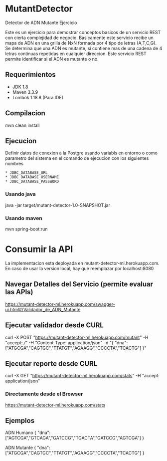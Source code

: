 # MutantDetector
Detector de ADN Mutante Ejercicio

Este es un ejercicio para demostrar conceptos basicos de un servicio REST con cierta complejidad de negocio. Basicamente este servicio recibe un mapa de ADN en una grilla de NxN formada por 4 tipo de letras (A,T,C,G). Se determina que una ADN es mutante, si contiene mas de una cadena de 4 letras continuas repetidas en cualquier direccion. Este servicio REST permite identificar si el ADN es mutante o no.


## Requerimientos

* JDK 1.8
* Maven 3.3.9
* Lombok 1.18.8 (Para IDE)

## Compilacion

mvn clean install

## Ejecucion
Definir datos de conexion a la Postgre usando variabls en entorno o como parametro del sistema en el comando de ejecucion con los siguientes nombres

    * JDBC_DATABASE_URL
    * JDBC_DATABASE_USERNAME
    * JDBC_DATABASE_PASSWORD

### Usando java
java -jar target/mutant-detector-1.0-SNAPSHOT.jar

### Usando maven
mvn spring-boot:run

# Consumir la API

La implementacion esta deployada en mutant-detector-ml.herokuapp.com. En caso de usar la version local, hay que reemplazar por localhost:8080

## Navegar Detalles del Servicio (permite evaluar las APIs)

https://mutant-detector-ml.herokuapp.com/swagger-ui.html#/Validador_de_ADN_Mutante

## Ejecutar validador desde CURL 

curl -X POST "https://mutant-detector-ml.herokuapp.com/mutant" -H "accept: */*" -H "Content-Type: application/json" -d "{ \"dna\":[\"ATGCGA\",\"CAGTGC\",\"TTATGT\",\"AGAAGG\",\"CCCCTA\",\"TCACTG\"] }"

## Ejecutar reporte desde CURL

curl -X GET "https://mutant-detector-ml.herokuapp.com/stats" -H "accept: application/json"

### Directamente desde el Browser

https://mutant-detector-ml.herokuapp.com/stats

## Ejemplos

ADN Humano
{
"dna":["AGTCGA","GTCAGA","GATCCG","TGACTA","GATCCG","AGTCGA"]
}

ADN Mutante
{
"dna":["ATGCGA","CAGTGC","TTATGT","AGAAGG","CCCCTA","TCACTG"]
}
